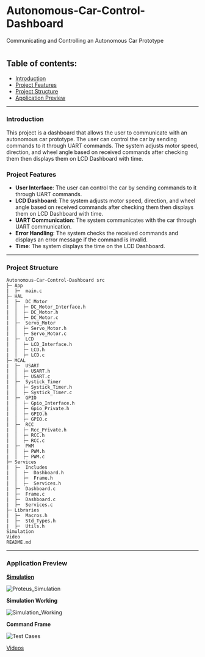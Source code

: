 # Autonomous-Car-Control-Dashboard
Communicating and Controlling an Autonomous Car Prototype

# 
## Table of contents:
- [Introduction](#introduction)
- [Project Features](#project-features)
- [Project Structure](#project-structure)
- [Application Preview](#Application-preview)
***
### Introduction
This project is a dashboard that allows the user to communicate with an autonomous car prototype. The user can control the car by sending commands to it through UART commands. The system adjusts motor speed, direction, and wheel angle based on received commands after checking them then displays them on LCD Dashboard with time.

### Project Features
- **User Interface**: The user can control the car by sending commands to it through UART commands.
- **LCD Dashboard**: The system adjusts motor speed, direction, and wheel angle based on received commands after checking them then displays them on LCD Dashboard with time.
- **UART Communication**: The system communicates with the car through UART communication.
- **Error Handling**: The system checks the received commands and displays an error message if the command is invalid.
- **Time**: The system displays the time on the LCD Dashboard.
***
### Project Structure

```
Autonomous-Car-Control-Dashboard src
├─ App
|  ├─  main.c 
├─ HAL
|  ├─  DC_Motor
|  │  ├─ DC_Motor_Interface.h
|  │  ├─ DC_Motor.h
|  │  ├─ DC_Motor.c
|  ├─  Servo_Motor
|  │  ├─ Servo_Motor.h
|  │  ├─ Servo_Motor.c
|  ├─  LCD
|  │  ├─ LCD_Interface.h
|  │  ├─ LCD.h
|  │  ├─ LCD.c
├─ MCAL
|  ├─  USART
|  │  ├─ USART.h
|  │  ├─ USART.c
|  ├─  Systick_Timer
|  │  ├─ Systick_Timer.h
|  │  ├─ Systick_Timer.c
|  ├─  GPIO
|  │  ├─ Gpio_Interface.h
|  │  ├─ Gpio_Private.h
|  │  ├─ GPIO.h
|  │  ├─ GPIO.c
|  ├─  RCC
|  │  ├─ Rcc_Private.h
|  │  ├─ RCC.h
|  │  ├─ RCC.c
|  ├─  PWM
|  │  ├─ PWM.h
|  │  ├─ PWM.c
├─ Services
|  ├─  Includes
|  │  ├─  Dashboard.h
|  │  ├─  Frame.h
|  │  ├─  Services.h
|  ├─  Dashboard.c
|  ├─  Frame.c
|  ├─  Dashboard.c
|  ├─  Services.c
├─ Libraries
|  ├─  Macros.h
|  ├─  Std_Types.h
|  ├─  Utils.h
Simulation
Video
README.md
```
***

### Application Preview

[**Simulation**](https://github.com/Omar-Saad-ELGharbawy/Autonomous-Car-Control-Dashboard/blob/main/Simulation/Autonomous%20Car%20Prototype.pdsprj)

![Proteus_Simulation](https://github.com/Omar-Saad-ELGharbawy/Autonomous-Car-Control-Dashboard/assets/84602951/ea8c39cd-426e-45ab-ac77-231f654cbfa6)

**Simulation Working**

![Simulation_Working](https://github.com/Omar-Saad-ELGharbawy/Autonomous-Car-Control-Dashboard/assets/84602951/f1ff31ed-0e28-4c6f-bf90-a72666d803da)

**Command Frame**

![Test Cases](https://github.com/Omar-Saad-ELGharbawy/Autonomous-Car-Control-Dashboard/assets/84602951/f8661fb4-f9c0-43ac-a0d2-11bb828ba808)

[Videos](https://github.com/Omar-Saad-ELGharbawy/Autonomous-Car-Control-Dashboard/tree/main/Video)
  
